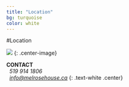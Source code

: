 ```yaml
---
title: "Location"
bg: turquoise
color: white
---
```


#Location


[![](http://maps.googleapis.com/maps/api/staticmap?center=42.984586,+-81.359844&zoom=13&scale=false&size=600x600&maptype=roadmap&format=png&visual_refresh=true&markers=size:mid%7Ccolor:0x00ff11%7Clabel:1%7C6750+egremont+drive&markers=size:mid%7Ccolor:red%7Clabel)](https://www.google.ca/maps/place/6750+Egremont+Dr,+London,+ON+N6H+5L2/@42.9993997,-81.3933803,17z)
{: .center-image}

**CONTACT**<br>
<i class="fa fa-phone fa-lg"></i> &nbsp;  *519 914 1806*<br>
<i class="fa fa-envelope fa-lg"></i>  &nbsp;  *info@melrosehouse.ca*
{: .text-white .center}
